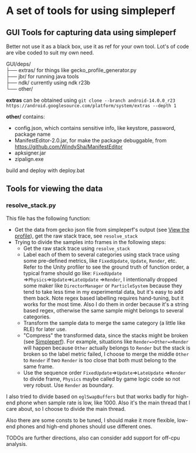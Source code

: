 # A set of tools for using simpleperf

## GUI Tools for capturing data using simpleperf

Better not use it as a black box, use it as ref for your own tool. Lot's of code are vibe coded to suit my own need.

GUI/deps/  
├── extras/   for things like gecko_profile_generator.py  
├── jbr/      for running java tools  
├── ndk/      currently using ndk r23b  
└── other/

**extras** can be obtained using `git clone --branch android-14.0.0_r23 https://android.googlesource.com/platform/system/extras --depth 1`

**other/** contains:
* config.json, which contains sensitive info, like keystore, password, package name
* ManifestEditor-2.0.jar, for make the package debuggable, from https://github.com/WindySha/ManifestEditor
* apksigner.jar
* zipalign.exe

build and deploy with deploy.bat

## Tools for viewing the data 
### resolve_stack.py
This file has the following function:

* Get the data from gecko json file from simpleperf's output (see [View the profile](https://android.googlesource.com/platform/system/extras/+/master/simpleperf/doc/view_the_profile.md)), get the raw stack trace, see `resolve_stack`
* Trying to divide the samples into frames in the following steps:
  * Get the raw stack trace using `resolve_stack`
  * Label each of them to several categories using stack trace using some pre-defined metrics, like `FixedUpdate`, `Update`, `Render`, etc. Refer to the Unity profiler to see the ground truth of function order, a typical frame should go like: `FixedUpdate` =>`Physics`=>`Update`=>`LateUpdate` =>`Render`, I intentionally dropped some maker like `DirectorManager` or `ParticleSystem` because they tend to take less time in my experimental data, but it's easy to add them back. Note regex based labelling requires hand-tuning, but it works for the most time. Also I do them in order because it's a string based regex, otherwise the same sample might belongs to several categories.
  * Transform the sample data to merge the same category (a little like RLE) for later use.
  * "Compress" the transformed data, since the stacks might be broken (see [Simpleperf](https://android.googlesource.com/platform/system/extras/+/master/simpleperf/doc/README.md#fix-broken-dwarf-based-call-graph)). For example, situations like `Render=>Other=>Render` will happen because `Other` actually belongs to `Render` but the stack is broken so the label metric failed, I choose to merge the middle `Other` to `Render` if two `Render` is too close that both must belong to the same frame.
  * Use the sequence order `FixedUpdate`=>`Update`=>`LateUpdate` =>`Render` to divide frame, `Physics` maybe called by game logic code so not very robust. Use `Render` as boundary.

I also tried to divide based on `eglSwapBuffers` but that works badly for high-end phone when sample rate is low, like 1000. Also it's the main thread that I care about, so I choose to divide the main thread.

Also there are some consts to be tuned, I should make it more flexible, low-end phones and high-end phones should use different ones.

TODOs are further directions, also can consider add support for off-cpu analysis.
